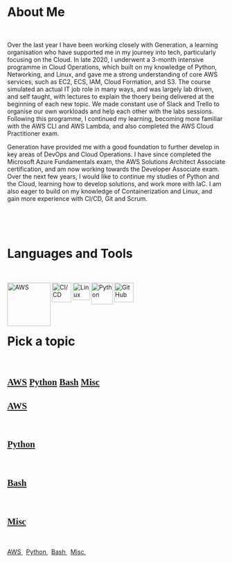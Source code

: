 # About Me
&nbsp;

Over the last year I have been working closely with Generation, a learning organisation who have supported me in my journey into tech, particularly focusing on the Cloud. In late 2020, I underwent a 3-month intensive programme in Cloud Operations, which built on my knowledge of Python, Networking, and Linux, and gave me a strong understanding of core AWS services, such as EC2, ECS, IAM, Cloud Formation, and S3. The course simulated an actual IT job role in many ways, and was largely lab driven, and self taught, with lectures to explain the thoery being delivered at the beginning of each new topic. We made constant use of Slack and Trello to organise our own workloads and help each other with the labs sessions. Following this programme, I continued my learning, becoming more familiar with the AWS CLI and AWS Lambda, and also completed the AWS Cloud Practitioner exam.

Generation have provided me with a good foundation to further develop in key areas of DevOps and Cloud Operations. I have since completed the Microsoft Azure Fundamentals exam, the AWS Solutions Architect Associate certification, and am now working towards the Developer Associate exam. Over the next few years, I would like to continue my studies of Python and the Cloud, learning how to develop solutions, and work more with IaC. I am also eager to build on my knowledge of Containerization and Linux, and gain more experience with CI/CD, Git and Scrum.
 
&nbsp;

&nbsp;


# Languages and Tools
&nbsp;

[<img align="left" alt="AWS" width="100px" src="https://attckcom-production.s3.amazonaws.com/uploads/2017/03/aws-white.png" />](https://kasimakhtar.github.io/kasimakhtar/lambda-function.html)

[<img align="left" alt="CI/CD" width="45px" src="https://tech.jumia.com/img/posts/diagram-01.png" />](https://kasimakhtar.github.io/kasimakhtar/CI-CD-workflow.html)

[<img align="left" alt="Linux" width="40px" src="https://daveden.files.wordpress.com/2013/02/tux_inverted.jpg" />](https://kasimakhtar.github.io/kasimakhtar/file_creator.html)

[<img align="left" alt="Python" width="50px" src="https://www.rogerperkin.co.uk/wp-content/uploads/2016/12/python-transparent-logo.png" />](https://kasimakhtar.github.io/kasimakhtar/python-series.html)

[<img align="left" alt="GitHub" width="45px" src="https://www.shareicon.net/data/2015/09/15/101512_logo_512x512.png" />](https://github.com/kasimakhtar/KasimAkhtar)
&nbsp;

&nbsp;

&nbsp;

# Pick a topic
&nbsp;

<h2 style="font-family:tempus sans itc;"><a href="https://kasimakhtar.github.io/kasimakhtar/AWS.html">AWS</a> <a href="https://kasimakhtar.github.io/kasimakhtar/Python.html">Python</a> <a href="https://kasimakhtar.github.io/kasimakhtar/Bash.html">Bash</a> <a href="https://kasimakhtar.github.io/kasimakhtar/Misc.html">Misc</a></h2>



<h2 style="font-family:tempus sans itc;"><a href=" https://kasimakhtar.github.io/kasimakhtar/AWS.html ">AWS </a></h2>
&nbsp;
<h2 style="font-family:tempus sans itc;"><a href=" https://kasimakhtar.github.io/kasimakhtar/Python.html.html ">Python </a></h2>
&nbsp;
<h2 style="font-family:tempus sans itc;"><a href=" https://kasimakhtar.github.io/kasimakhtar/Bash.html ">Bash </a></h2>
&nbsp;
<h2 style="font-family:tempus sans itc;"><a href=" https://kasimakhtar.github.io/kasimakhtar/Misc.html ">Misc </a></h2>
&nbsp;











<a href=" https://kasimakhtar.github.io/kasimakhtar/AWS.html ">AWS </a>
&nbsp;
<a href=" https://kasimakhtar.github.io/kasimakhtar/Python.html.html ">Python </a>
&nbsp;
<a href=" https://kasimakhtar.github.io/kasimakhtar/Bash.html ">Bash </a>
&nbsp;
<a href=" https://kasimakhtar.github.io/kasimakhtar/Misc.html ">Misc </a>
&nbsp;









